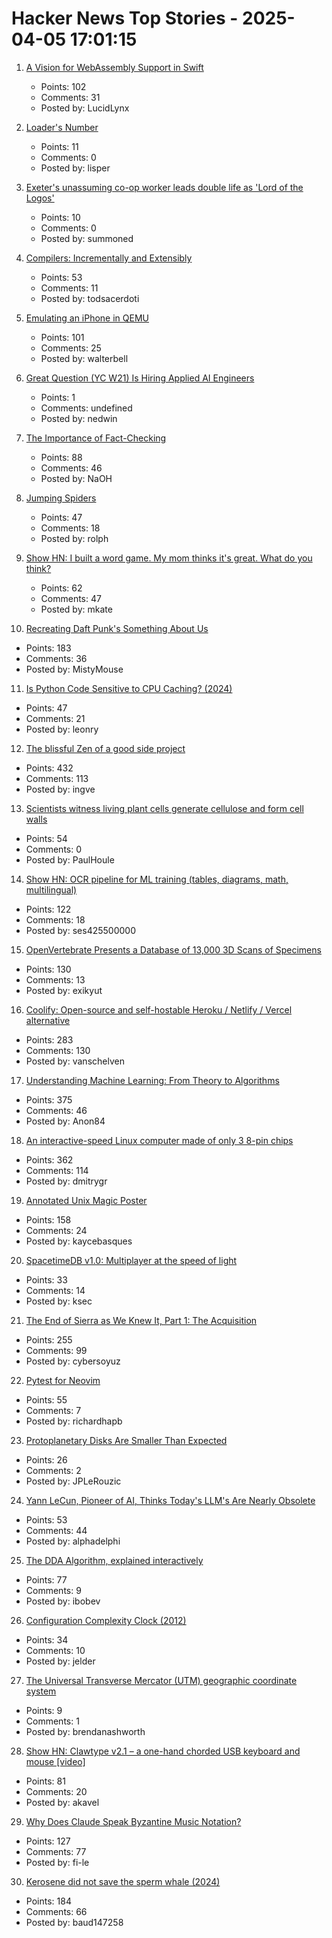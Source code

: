 # Hacker News Top Stories - 2025-04-05 17:01:15

1. [A Vision for WebAssembly Support in Swift](https://forums.swift.org/t/pitch-a-vision-for-webassembly-support-in-swift/79060)
   - Points: 102
   - Comments: 31
   - Posted by: LucidLynx

2. [Loader's Number](https://googology.fandom.com/wiki/Loader%27s_number)
   - Points: 11
   - Comments: 0
   - Posted by: lisper

3. [Exeter's unassuming co-op worker leads double life as 'Lord of the Logos'](https://www.devonlive.com/whats-on/whats-on-news/exeters-unassuming-co-op-worker-10039941)
   - Points: 10
   - Comments: 0
   - Posted by: summoned

4. [Compilers: Incrementally and Extensibly](https://okmij.org/ftp/tagless-final/Compiler/index.html)
   - Points: 53
   - Comments: 11
   - Posted by: todsacerdoti

5. [Emulating an iPhone in QEMU](https://eshard.com/posts/emulating-ios-14-with-qemu)
   - Points: 101
   - Comments: 25
   - Posted by: walterbell

6. [Great Question (YC W21) Is Hiring Applied AI Engineers](https://www.ycombinator.com/companies/great-question/jobs/AtPa8pe-ai-engineer)
   - Points: 1
   - Comments: undefined
   - Posted by: nedwin

7. [The Importance of Fact-Checking](https://lithub.com/on-the-episode-that-changed-ira-glasss-this-american-life-forever/)
   - Points: 88
   - Comments: 46
   - Posted by: NaOH

8. [Jumping Spiders](https://digital.tnconservationist.org/publication/?i=663361&article_id=3697028&view=articleBrowser)
   - Points: 47
   - Comments: 18
   - Posted by: rolph

9. [Show HN: I built a word game. My mom thinks it's great. What do you think?](https://www.whatsit.today/)
   - Points: 62
   - Comments: 47
   - Posted by: mkate

10. [Recreating Daft Punk's Something About Us](https://thoughts-and-things.ghost.io/recreating-daft-punks-something-about-us/)
   - Points: 183
   - Comments: 36
   - Posted by: MistyMouse

11. [Is Python Code Sensitive to CPU Caching? (2024)](https://lukasatkinson.de/2024/python-cpu-caching/)
   - Points: 47
   - Comments: 21
   - Posted by: leonry

12. [The blissful Zen of a good side project](https://joshcollinsworth.com/blog/the-blissful-zen-of-a-good-side-project)
   - Points: 432
   - Comments: 113
   - Posted by: ingve

13. [Scientists witness living plant cells generate cellulose and form cell walls](https://phys.org/news/2025-03-scientists-witness-cells-generate-cellulose.html)
   - Points: 54
   - Comments: 0
   - Posted by: PaulHoule

14. [Show HN: OCR pipeline for ML training (tables, diagrams, math, multilingual)](https://github.com/ses4255/Versatile-OCR-Program)
   - Points: 122
   - Comments: 18
   - Posted by: ses425500000

15. [OpenVertebrate Presents a Database of 13,000 3D Scans of Specimens](https://www.openculture.com/2024/03/openvertebrate-presents-a-massive-database-of-13000-3d-scans-of-vertebrate-specimens.html)
   - Points: 130
   - Comments: 13
   - Posted by: exikyut

16. [Coolify: Open-source and self-hostable Heroku / Netlify / Vercel alternative](https://coolify.io/)
   - Points: 283
   - Comments: 130
   - Posted by: vanschelven

17. [Understanding Machine Learning: From Theory to Algorithms](https://www.cs.huji.ac.il/~shais/UnderstandingMachineLearning/copy.html)
   - Points: 375
   - Comments: 46
   - Posted by: Anon84

18. [An interactive-speed Linux computer made of only 3 8-pin chips](https://dmitry.gr/?r=05.Projects&proj=36.%208pinLinux)
   - Points: 362
   - Comments: 114
   - Posted by: dmitrygr

19. [Annotated Unix Magic Poster](https://unixmagic.net/)
   - Points: 158
   - Comments: 24
   - Posted by: kaycebasques

20. [SpacetimeDB v1.0: Multiplayer at the speed of light](https://github.com/clockworklabs/SpacetimeDB)
   - Points: 33
   - Comments: 14
   - Posted by: ksec

21. [The End of Sierra as We Knew It, Part 1: The Acquisition](https://www.filfre.net/2025/04/the-end-of-sierra-as-we-knew-it-part-1-the-acquisition/)
   - Points: 255
   - Comments: 99
   - Posted by: cybersoyuz

22. [Pytest for Neovim](https://github.com/richardhapb/pytest.nvim)
   - Points: 55
   - Comments: 7
   - Posted by: richardhapb

23. [Protoplanetary Disks Are Smaller Than Expected](https://www.centauri-dreams.org/2025/04/04/protoplanetary-disks-are-smaller-than-expected/)
   - Points: 26
   - Comments: 2
   - Posted by: JPLeRouzic

24. [Yann LeCun, Pioneer of AI, Thinks Today's LLM's Are Nearly Obsolete](https://www.newsweek.com/ai-impact-interview-yann-lecun-artificial-intelligence-2054237)
   - Points: 53
   - Comments: 44
   - Posted by: alphadelphi

25. [The DDA Algorithm, explained interactively](https://aaaa.sh/creatures/dda-algorithm-interactive)
   - Points: 77
   - Comments: 9
   - Posted by: ibobev

26. [Configuration Complexity Clock (2012)](http://mikehadlow.blogspot.com/2012/05/configuration-complexity-clock.html)
   - Points: 34
   - Comments: 10
   - Posted by: jelder

27. [The Universal Transverse Mercator (UTM) geographic coordinate system](http://www.mibsar.com/LandNav/UTM/UTM.htm)
   - Points: 9
   - Comments: 1
   - Posted by: brendanashworth

28. [Show HN: Clawtype v2.1 – a one-hand chorded USB keyboard and mouse [video]](https://www.youtube.com/watch?v=N2PSiOl-auM)
   - Points: 81
   - Comments: 20
   - Posted by: akavel

29. [Why Does Claude Speak Byzantine Music Notation?](https://fi-le.net/byzantine/)
   - Points: 127
   - Comments: 77
   - Posted by: fi-le

30. [Kerosene did not save the sperm whale (2024)](https://edconway.substack.com/p/no-kerosene-did-not-save-the-sperm)
   - Points: 184
   - Comments: 66
   - Posted by: baud147258

